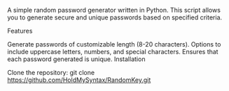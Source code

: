 A simple random password generator written in Python. This script allows you to generate secure and unique passwords based on specified criteria.

Features

Generate passwords of customizable length (8-20 characters).
Options to include uppercase letters, numbers, and special characters.
Ensures that each password generated is unique.
Installation

Clone the repository: git clone https://github.com/HoldMySyntax/RandomKey.git
